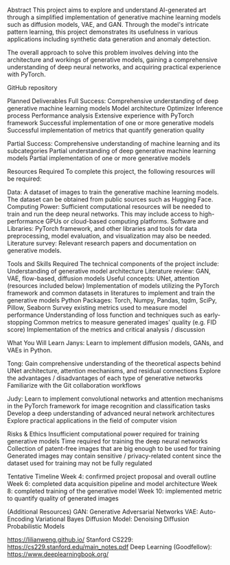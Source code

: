 Abstract
This project aims to explore and understand AI-generated art through a simplified implementation of generative machine learning models such as diffusion models, VAE, and GAN. Through the model's intricate pattern learning, this project demonstrates its usefulness in various applications including synthetic data generation and anomaly detection. 

The overall approach to solve this problem involves delving into the architecture and workings of generative models, gaining a comprehensive understanding of deep neural networks, and acquiring practical experience with PyTorch.

GitHub repository

Planned Deliverables
Full Success: 
Comprehensive understanding of deep generative machine learning models
Model architecture
Optimizer
Inference process
Performance analysis
Extensive experience with PyTorch framework
Successful implementation of one or more generative models
Successful implementation of metrics that quantify generation quality

Partial Success: 
Comprehensive understanding of machine learning and its subcategories
Partial understanding of deep generative machine learning models
Partial implementation of one or more generative models


Resources Required
To complete this project, the following resources will be required:

Data: A dataset of images to train the generative machine learning models. The dataset can be obtained from public sources such as Hugging Face.
Computing Power: Sufficient computational resources will be needed to train and run the deep neural networks. This may include access to high-performance GPUs or cloud-based computing platforms.
Software and Libraries: PyTorch framework, and other libraries and tools for data preprocessing, model evaluation, and visualization may also be needed.
Literature survey: Relevant research papers and documentation on generative models.

Tools and Skills Required
The technical components of the project include:
Understanding of generative model architecture
Literature review: GAN, VAE, flow-based, diffusion models
Useful concepts: UNet, attention
(resources included below)
Implementation of models
utilizing the PyTorch framework and common datasets in literatures to implement and train the generative models
Python Packages: Torch, Numpy, Pandas, tqdm, SciPy, Pillow, Seaborn
Survey existing metrics used to measure model performance
Understanding of loss function and techniques such as early-stopping
Common metrics to measure generated images' quality (e.g. FID score)
Implementation of the metrics and critical analysis / discussion



What You Will Learn
Janys:
Learn to implement diffusion models, GANs, and VAEs in Python.

Tong: 
Gain comprehensive understanding of the theoretical aspects behind UNet architecture, attention mechanisms, and residual connections
Explore the advantages / disadvantages of each type of generative networks
Familiarize with the Git collaboration workflows

Judy:
Learn to implement convolutional networks and attention mechanisms in the PyTorch framework for image recognition and classification tasks
Develop a deep understanding of advanced neural network architectures
Explore practical applications in the field of computer vision

Risks & Ethics
Insufficient computational power required for training generative models 
Time required for training the deep neural networks
Collection of patent-free images that are big enough to be used for training
Generated images may contain sensitive / privacy-related content since the dataset used for training may not be fully regulated

Tentative Timeline
Week 4: confirmed project proposal and overall outline
Week 6: completed data acquisition pipeline and model architecture
Week 8: completed training of the generative model
Week 10: implemented metric to quantify quality of generated images


(Additional Resources)
GAN: Generative Adversarial Networks
VAE: Auto-Encoding Variational Bayes
Diffusion Model: Denoising Diffusion Probabilistic Models

https://lilianweng.github.io/
Stanford CS229: https://cs229.stanford.edu/main_notes.pdf
Deep Learning (Goodfellow): https://www.deeplearningbook.org/


